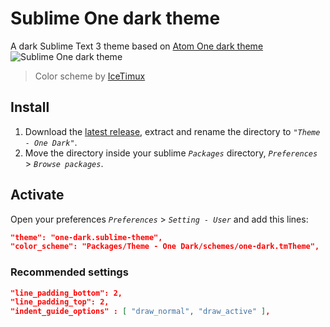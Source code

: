 # Sublime One dark theme
A dark Sublime Text 3 theme based on [Atom One dark theme](https://github.com/atom/one-dark-ui)
![Sublime One dark theme](http://i.imgur.com/ceim8Nh.png)
> Color scheme by [IceTimux](https://github.com/IceTimux/one-dark-sublime-text-3-color-scheme)

## Install
1. Download the [latest release](https://github.com/andresmichel/sublime-one-dark/releases/latest), extract and rename the directory to *`"Theme - One Dark"`*.
2. Move the directory inside your sublime *`Packages`* directory, *`Preferences`* > *`Browse packages`*.

## Activate
Open your preferences *`Preferences`* > *`Setting - User`* and add this lines:

```json
"theme": "one-dark.sublime-theme",
"color_scheme": "Packages/Theme - One Dark/schemes/one-dark.tmTheme",
```

### Recommended settings
```json
"line_padding_bottom": 2,
"line_padding_top": 2,
"indent_guide_options" : [ "draw_normal", "draw_active" ],
```

#
